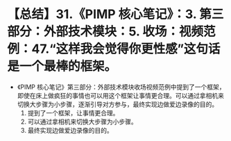 # 【总结】31.《PIMP 核心笔记》：3. 第三部分：外部技术模块：5. 收场：视频范例：47.“这样我会觉得你更性感”这句话是一个最棒的框架。

-   《PIMP 核心笔记》第三部分：外部技术模块收场视频范例中提到了一个框架，即使在床上做疯狂的事情也可以用这个框架让事情更合理。可以通过拿相机来切换大步骤为小步骤，逐渐引导对方参与，最终实现边做爱边录像的目的。
    1.  提到了一个框架，让事情更合理。
    2.  可以通过拿相机来切换大步骤为小步骤。
    3.  最终实现边做爱边录像的目的。